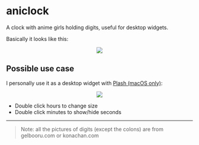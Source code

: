 # aniclock

A clock with anime girls holding digits, useful for desktop widgets.

Basically it looks like this:

<p align="center" style="image-rendering: pixelated;">
  <img src="readme-assets/basic-example.png" />
</p>

## Possible use case

I personally use it as a desktop widget with [Plash (macOS only)](https://github.com/sindresorhus/Plash):

<p align="center" style="image-rendering: pixelated;">
  <img src="readme-assets/macos-use-case.gif" />
</p>

- Double click hours to change size
- Double click minutes to show/hide seconds

---

>  Note: all the pictures of digits (except the colons) are from gelbooru.com or konachan.com
